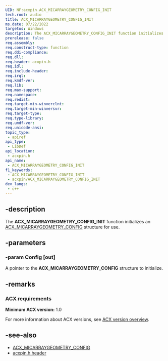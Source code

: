 ```yaml
---
UID: NF:acxpin.ACX_MICARRAYGEOMETRY_CONFIG_INIT
tech.root: audio
title: ACX_MICARRAYGEOMETRY_CONFIG_INIT
ms.date: 07/22/2022
targetos: Windows
description: The ACX_MICARRAYGEOMETRY_CONFIG_INIT function initializes an ACX_MICARRAYGEOMETRY_CONFIG structure for use.
prerelease: false
req.assembly: 
req.construct-type: function
req.ddi-compliance: 
req.dll: 
req.header: acxpin.h
req.idl: 
req.include-header: 
req.irql: 
req.kmdf-ver: 
req.lib: 
req.max-support: 
req.namespace: 
req.redist: 
req.target-min-winverclnt: 
req.target-min-winversvr: 
req.target-type: 
req.type-library: 
req.umdf-ver: 
req.unicode-ansi: 
topic_type:
 - apiref
api_type:
 - LibDef
api_location:
 - acxpin.h
api_name:
 - ACX_MICARRAYGEOMETRY_CONFIG_INIT
f1_keywords:
 - ACX_MICARRAYGEOMETRY_CONFIG_INIT
 - acxpin/ACX_MICARRAYGEOMETRY_CONFIG_INIT
dev_langs:
 - c++
---
```


## -description

The **ACX_MICARRAYGEOMETRY_CONFIG_INIT** function initializes an [ACX_MICARRAYGEOMETRY_CONFIG](ns-acxpin-acx_micarraygeometry_config.md) structure for use.

## -parameters

### -param Config [out]

A pointer to the **ACX_MICARRAYGEOMETRY_CONFIG** structure to initialize.

## -remarks

### ACX requirements

**Minimum ACX version:** 1.0

For more information about ACX versions, see [ACX version overview](/windows-hardware/drivers/audio/acx-version-overview).

## -see-also

- [ACX_MICARRAYGEOMETRY_CONFIG](ns-acxpin-acx_micarraygeometry_config.md)
- [acxpin.h header](index.md)


